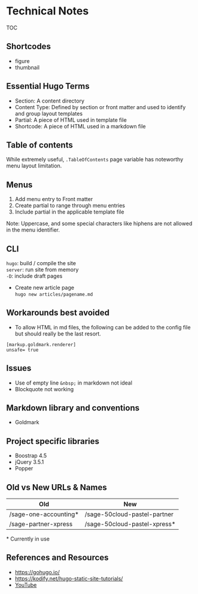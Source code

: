 # Technical Notes 

TOC

## Shortcodes
- figure
- thumbnail

## Essential Hugo Terms
- Section: A content directory
- Content Type: Defined by section or front matter and used to identify and group layout templates
- Partial: A piece of HTML used in template file
- Shortcode: A piece of HTML used in a markdown file

## Table of contents
While extremely useful, ```.TableOfContents``` page variable has noteworthy menu layout limitation.

## Menus
1. Add menu entry to Front matter
2. Create partial to range through menu entries
3. Include partial in the applicable template file

Note: Uppercase, and some special characters like hiphens are not allowed in the menu identifier.

## CLI
```hugo```: build / compile the site  
```server```: run site from memory  
```-D```: include draft pages
- Create new article page  
```hugo new articles/pagename.md```

## Workarounds best avoided
- To allow HTML in md files, the following can be added to the config file but should really be the last resort.
```
[markup.goldmark.renderer]
unsafe= true
```

## Issues
- Use of empty line ```&nbsp;``` in markdown not ideal
- Blockquote not working

## Markdown library and conventions
- Goldmark

## Project specific libraries
- Boostrap 4.5
- jQuery 3.5.1
- Popper

## Old vs New URLs & Names

| Old | New |
|---|---|
| /sage-one-accounting* | /sage-50cloud-pastel-partner |
| /sage-partner-xpress | /sage-50cloud-pastel-xpress* |

\* Currently in use

## References and Resources
- https://gohugo.io/
- https://kodify.net/hugo-static-site-tutorials/
- [YouTube](https://www.youtube.com/watch?list=PLLAZ4kZ9dFpOnyRlyS-liKL5ReHDcj4G3&v=qtIqKaDlqXo)